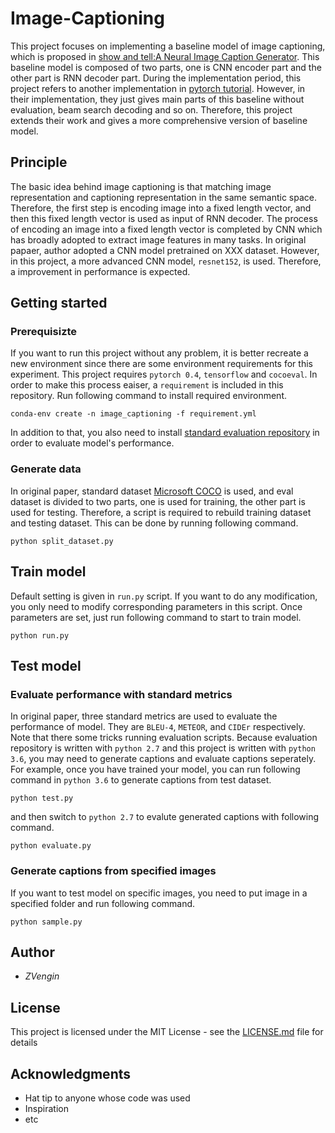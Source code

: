 # Image-Captioning
This project focuses on implementing a baseline model of image captioning, which is proposed in [show and tell:A Neural Image Caption Generator](https://arxiv.org/abs/1411.4555). This baseline model is composed of two parts, one is CNN encoder part and the other part is RNN decoder part. During the implementation period, this project refers to another implementation in [pytorch tutorial](https://github.com/yunjey/pytorch-tutorial). However, in their implementation, they just gives main parts of this baseline without evaluation, beam search decoding and so on. Therefore, this project extends their work and gives a more comprehensive version of baseline model.

## Principle
The basic idea behind image captioning is that matching image representation and captioning representation in the same semantic space. Therefore, the first step is encoding image into a fixed length vector, and then this fixed length vector is used as input of RNN decoder. The process of encoding an image into a fixed length vector is completed by CNN which has broadly adopted to extract image features in many tasks. In original papaer, author adopted a CNN model pretrained on XXX dataset. However, in this project, a more advanced CNN model, `resnet152`, is used. Therefore, a improvement in performance is expected. 

## Getting started
### Prerequisizte
If you want to run this project without any problem, it is better recreate a new environment since there are some environment requirements for this experiment. This project requires `pytorch 0.4`, `tensorflow` and `cocoeval`. In order to make this process eaiser, a `requirement` is included in this repository. Run following command to install required environment.
```
conda-env create -n image_captioning -f requirement.yml
```
In addition to that, you also need to install [standard evaluation repository](https://github.com/tylin/coco-caption) in order to evaluate model's performance.

### Generate data
In original paper, standard dataset [Microsoft COCO](http://cocodataset.org/#home) is used, and eval dataset is divided to two parts, one is used for training, the other part is used for testing. Therefore, a script is required to rebuild training dataset and testing dataset. This can be done by running following command.
```
python split_dataset.py
```

## Train model
Default setting is given in `run.py` script. If you want to do any modification, you only need to modify corresponding parameters in this script. Once parameters are set, just run following command to start to train model.
```
python run.py
```

## Test model
### Evaluate performance with standard metrics
In original paper, three standard metrics are used to evaluate the performance of model. They are `BLEU-4`, `METEOR`, and `CIDEr` respectively. Note that there some tricks running evaluation scripts. Because evaluation repository is written with `python 2.7` and this project is written with `python 3.6`, you may need to generate captions and evaluate captions seperately. For example, once you have trained your model, you can run following command in `python 3.6` to generate captions from test dataset.
```
python test.py
```
and then switch to `python 2.7` to evalute generated captions with following command.
```
python evaluate.py
```

### Generate captions from specified images
If you want to test model on specific images, you need to put image in a specified folder and run following command.
```
python sample.py
```

## Author
* *ZVengin*

## License

This project is licensed under the MIT License - see the [LICENSE.md](LICENSE.md) file for details

## Acknowledgments

* Hat tip to anyone whose code was used
* Inspiration
* etc

